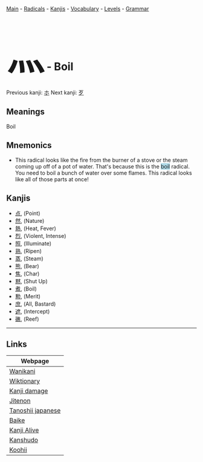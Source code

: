 <style> bigfont {font-size: 100px}</style>
[Main](../README.md) -
[Radicals](../radicals.md) -
[Kanjis](../kanjis.md) -
[Vocabulary](../vocabulary.md) -
[Levels](../levels.md) -
[Grammar](../grammar.md)
# <bigfont> 灬</bigfont> - Boil 

Previous kanji: [ホ](ホ.md) Next kanji: [歹](歹.md) 

## Meanings
 Boil
## Mnemonics
 * This radical looks like the fire from the burner of a stove or the steam coming up off of a pot of water. That's because this is the <span style="background-color:#ADD8E6"> boil</span> radical. You need to boil a bunch of water over some flames. This radical looks like all of those parts at once!


## Kanjis
 * [点](../kanjis/点.md), (Point)
* [然](../kanjis/然.md), (Nature)
* [熱](../kanjis/熱.md), (Heat, Fever)
* [烈](../kanjis/烈.md), (Violent, Intense)
* [照](../kanjis/照.md), (Illuminate)
* [熟](../kanjis/熟.md), (Ripen)
* [蒸](../kanjis/蒸.md), (Steam)
* [熊](../kanjis/熊.md), (Bear)
* [焦](../kanjis/焦.md), (Char)
* [黙](../kanjis/黙.md), (Shut Up)
* [煮](../kanjis/煮.md), (Boil)
* [勲](../kanjis/勲.md), (Merit)
* [庶](../kanjis/庶.md), (All, Bastard)
* [遮](../kanjis/遮.md), (Intercept)
* [礁](../kanjis/礁.md), (Reef)



---

## Links 

| Webpage |
| --- |
| [Wanikani          ](https://www.wanikani.com/kanji/灬) |
| [Wiktionary        ](https://en.wiktionary.org/wiki/灬) |
| [Kanji damage      ](http://www.kanjidamage.com/kanji/search?utf8=✓&q=灬) |
| [Jitenon           ](https://jitenon.com/kanji/灬) |
| [Tanoshii japanese ](https://www.tanoshiijapanese.com/dictionary/kanji.cfm?k=灬) |
| [Baike             ](https://baike.baidu.com/item/灬) |
| [Kanji Alive       ](https://app.kanjialive.com/灬) |
| [Kanshudo          ](https://www.kanshudo.com/searchmn?q=灬) |
| [Koohii            ](https://kanji.koohii.com/study/kanji/灬) |
